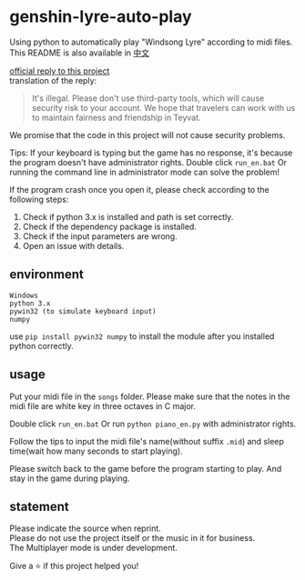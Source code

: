 # genshin-lyre-auto-play
Using python to automatically play "Windsong Lyre" according to midi files.  
This README is also available in [中文](./README.md)

[official reply to this project](./1.png)  
translation of the reply:
> It's illegal. Please don't use third-party tools, which will cause security risk to your account. We hope that travelers can work with us to maintain fairness and friendship in Teyvat.  

We promise that the code in this project will not cause security problems.

Tips: If your keyboard is typing but the game has no response, it's because the program doesn't have administrator rights. Double click `run_en.bat` Or running the command line in administrator mode can solve the problem!  

If the program crash once you open it, please check according to the following steps:
1. Check if python 3.x is installed and path is set correctly.  
2. Check if the dependency package is installed.  
3. Check if the input parameters are wrong.  
4. Open an issue with details.  

## environment

```
Windows
python 3.x
pywin32 (to simulate keyboard input)
numpy
```

use `pip install pywin32 numpy` to install the module after you installed python correctly.  

## usage

Put your midi file in the `songs` folder. Please make sure that the notes in the midi file are white key in three octaves in C major.  

Double click `run_en.bat` Or run `python piano_en.py` with administrator rights.  

Follow the tips to input the midi file's name(without suffix `.mid`) and sleep time(wait how many seconds to start playing).  

Please switch back to the game before the program starting to play. And stay in the game during playing.

## statement

Please indicate the source when reprint.  
Please do not use the project itself or the music in it for business.  
The Multiplayer mode is under development.  

Give a ⭐️ if this project helped you!
